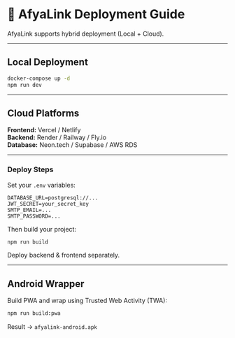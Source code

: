 # 🚀 AfyaLink Deployment Guide

AfyaLink supports hybrid deployment (Local + Cloud).

---

## Local Deployment
```bash
docker-compose up -d
npm run dev
```

---

## Cloud Platforms
**Frontend:** Vercel / Netlify  
**Backend:** Render / Railway / Fly.io  
**Database:** Neon.tech / Supabase / AWS RDS

---

### Deploy Steps
Set your `.env` variables:
```
DATABASE_URL=postgresql://...
JWT_SECRET=your_secret_key
SMTP_EMAIL=...
SMTP_PASSWORD=...
```

Then build your project:
```bash
npm run build
```

Deploy backend & frontend separately.

---

## Android Wrapper
Build PWA and wrap using Trusted Web Activity (TWA):
```bash
npm run build:pwa
```

Result → `afyalink-android.apk`
